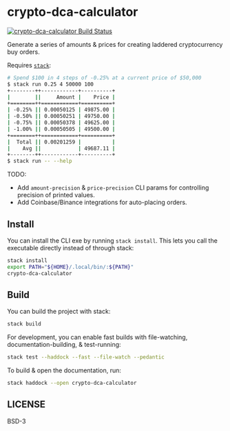 # crypto-dca-calculator

[![crypto-dca-calculator Build Status](https://github.com/prikhi/crypto-dca-calculator/actions/workflows/main.yml/badge.svg)](https://github.com/prikhi/crypto-dca-calculator/actions/workflows/main.yml)


Generate a series of amounts & prices for creating laddered cryptocurrency buy
orders.

Requires [`stack`][get-stack]:

```sh
# Spend $100 in 4 steps of -0.25% at a current price of $50,000
$ stack run 0.25 4 50000 100
+--------++------------+----------+
|        ||     Amount |    Price |
+========++============+==========+
| -0.25% || 0.00050125 | 49875.00 |
| -0.50% || 0.00050251 | 49750.00 |
| -0.75% || 0.00050378 | 49625.00 |
| -1.00% || 0.00050505 | 49500.00 |
+========++============+==========+
|  Total || 0.00201259 |          |
|    Avg ||            | 49687.11 |
+--------++------------+----------+
$ stack run -- --help
```

TODO:

* Add `amount-precision` & `price-precision` CLI params for controlling
  precision of printed values.
* Add Coinbase/Binance integrations for auto-placing orders.


[get-stack]: https://docs.haskellstack.org/en/stable/README/


## Install

You can install the CLI exe by running `stack install`. This lets you call the
executable directly instead of through stack:

```sh
stack install
export PATH="${HOME}/.local/bin/:${PATH}"
crypto-dca-calculator
```


## Build

You can build the project with stack:

```sh
stack build
```

For development, you can enable fast builds with file-watching,
documentation-building, & test-running:

```sh
stack test --haddock --fast --file-watch --pedantic
```

To build & open the documentation, run:

```sh
stack haddock --open crypto-dca-calculator
```


## LICENSE

BSD-3
